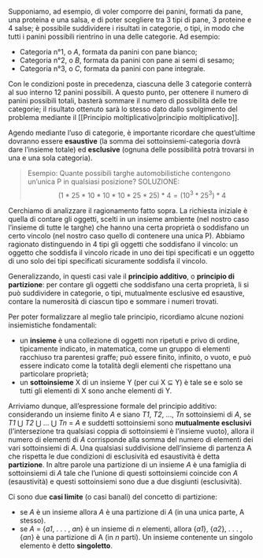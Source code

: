 Supponiamo, ad esempio, di voler comporre dei panini, formati da pane, una proteina e una salsa, e di poter scegliere tra 3 tipi di pane, 3 proteine e 4 salse; è possibile suddividere i risultati in categorie, o tipi, in modo che tutti i panini possibili rientrino in una delle categorie. Ad esempio:
- Categoria n°1, o *A*, formata da panini con pane bianco;
- Categoria n°2, o *B*, formata da panini con pane ai semi di sesamo;
- Categoria n°3, o *C*, formata da panini con pane integrale.

Con le condizioni poste in precedenza, ciascuna delle 3 categorie conterrà al suo interno 12 panini possibili. A questo punto, per ottenere il numero di panini possibili totali, basterà sommare il numero di possibilità delle tre categorie; il risultato ottenuto sarà lo stesso dato dallo svolgimento del problema mediante il [[Principio moltiplicativo|principio moltiplicativo]].

Agendo mediante l’uso di categorie, è importante ricordare che quest’ultime dovranno essere **esaustive** (la somma dei sottoinsiemi-categoria dovrà dare l’insieme totale) ed **esclusive** (ognuna delle possibilità potrà trovarsi in una e una sola categoria).

> Esempio:
  Quante possibili targhe automobilistiche contengono un’unica P in qualsiasi posizione?
  SOLUZIONE: $$(1 * 25 * 10 * 10 * 10 * 25 * 25) * 4 = (10^3 * 25^3) * 4$$
  
Cerchiamo di analizzare il ragionamento fatto sopra. La richiesta iniziale è quella di contare gli oggetti, scelti in un insieme ambiente (nel nostro caso l’insieme di tutte le targhe) che hanno una certa proprietà o soddisfano un certo vincolo (nel nostro caso quello di contenere una unica P). Abbiamo ragionato distinguendo in 4 tipi gli oggetti che soddisfano il vincolo: un oggetto che soddisfa il vincolo ricade in uno dei tipi specificati e un oggetto di uno solo dei tipi specificati sicuramente soddisfa il vincolo.

Generalizzando, in questi casi vale il **principio additivo**, o **principio di partizione**: per contare gli oggetti che soddisfano una certa proprietà, li si può suddividere in categorie, o tipi, mutualmente esclusive ed esaustive, contare la numerosità di ciascun tipo e sommare i numeri trovati.

Per poter formalizzare al meglio tale principio, ricordiamo alcune nozioni insiemistiche fondamentali:
- un **insieme** è una collezione di oggetti non ripetuti e privo di ordine, tipicamente indicato, in matematica, come un gruppo di elementi racchiuso tra parentesi graffe; può essere finito, infinito, o vuoto, e può essere indicato come la totalità degli elementi che rispettano una particolare proprietà;
- un **sottoinsieme** X di un insieme Y (per cui X ⊆ Y) è tale se e solo se tutti gli elementi di X sono anche elementi di Y.

Arriviamo dunque, all’espressione formale del principio additivo: considerando un insieme finito *A* e siano *T1*, *T2*, …, *Tn* sottoinsiemi di *A*, se *T1* ⋃ *T2* ⋃ … ⋃ *Tn* = *A* e suddetti sottoinsiemi sono **mutualmente esclusivi** (l’intersezione tra qualsiasi coppia di sottoinsiemi è l’insieme vuoto), allora il numero di elementi di *A* corrisponde alla somma del numero di elementi dei vari sottoinsiemi di *A*. Una qualsiasi suddivisione dell’insieme di partenza A che rispetta le due condizioni di esclusività ed esaustività è detta **partizione**. In altre parole una partizione di un insieme *A* è una famiglia di sottoinsiemi di *A* tale che l’unione di questi sottoinsiemi coincide con *A* (esaustività) e questi sottoinsiemi sono due a due disgiunti (esclusività).

Ci sono due **casi limite** (o casi banali) del concetto di partizione: 
- se *A* è un insieme allora *A* è una partizione di *A* (in una unica parte, A stesso).
- se *A* = {*a1*, . . . , *an*} è un insieme di *n* elementi, allora {*a1*}, {*a2*}, . . . , {*an*} è una partizione di A (in *n* parti). 
Un insieme contenente un singolo elemento è detto **singoletto**.
